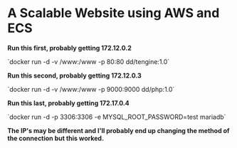 # A Scalable Website using AWS and ECS
<p>
<b> Run this first, probably getting 172.12.0.2</b><p>
`docker run -d -v /www:/www -p 80:80 dd/tengine:1.0`<p>
<b> Run this second, probably getting 172.12.0.3</b><p>
`docker run -d -v /www:/www -p 9000:9000 dd/php:1.0`<p>
<b> Run this last, probably getting 172.17.0.4</b><p>
`docker run -d -p 3306:3306 -e MYSQL_ROOT_PASSWORD=test mariadb`<p>
<p>
<p>
<b> The IP's may be different and I'll probably end up changing the method of the connection but this worked.</b><p>

